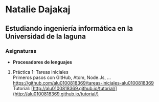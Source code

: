 # Natalie Dajakaj

## Estudiando ingeniería informática en la Universidad de la laguna

### Asignaturas

* **Procesadores de lenguajes**

1. Práctica 1: Tareas iniciales  
  Primeros pasos con GitHub, Atom, Node.Js, ...  
  [https://github.com/alu0100818369/tareas-iniciales-alu0100818369  ](https://github.com/alu0100818369/tareas-iniciales-alu0100818369  )  
  Tutorial: [http://alu0100818369.github.io/tutorial/](http://alu0100818369.github.io/tutorial/)

